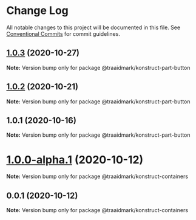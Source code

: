 # Change Log

All notable changes to this project will be documented in this file.
See [Conventional Commits](https://conventionalcommits.org) for commit guidelines.

## [1.0.3](https://github.com/traaidmark/konstruct/compare/@traaidmark/konstruct-part-button@1.0.2...@traaidmark/konstruct-part-button@1.0.3) (2020-10-27)

**Note:** Version bump only for package @traaidmark/konstruct-part-button





## [1.0.2](https://github.com/traaidmark/konstruct/compare/@traaidmark/konstruct-part-button@1.0.1...@traaidmark/konstruct-part-button@1.0.2) (2020-10-21)

**Note:** Version bump only for package @traaidmark/konstruct-part-button





## 1.0.1 (2020-10-16)

**Note:** Version bump only for package @traaidmark/konstruct-part-button





# [1.0.0-alpha.1](https://github.com/traaidmark/konstruct/compare/@traaidmark/konstruct-containers@0.0.1...@traaidmark/konstruct-containers@1.0.0-alpha.1) (2020-10-12)

**Note:** Version bump only for package @traaidmark/konstruct-containers





## 0.0.1 (2020-10-12)

**Note:** Version bump only for package @traaidmark/konstruct-containers
